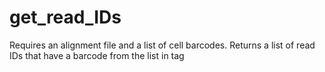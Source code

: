 # get_read_IDs
Requires an alignment file and a list of cell barcodes. Returns a list of read IDs that have a barcode from the list in tag
